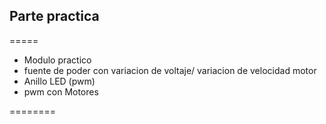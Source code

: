 ## Parte practica
=====
- Modulo practico
- fuente de poder con variacion de voltaje/ variacion de velocidad motor
- Anillo LED (pwm)
- pwm con Motores

========
